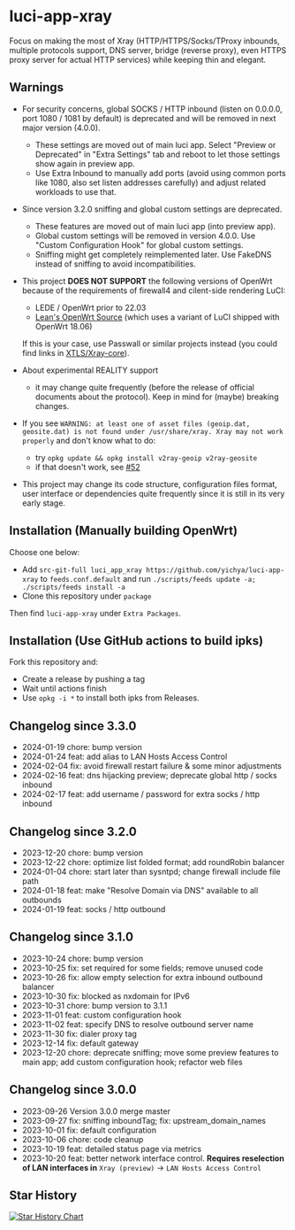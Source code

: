 # luci-app-xray

Focus on making the most of Xray (HTTP/HTTPS/Socks/TProxy inbounds, multiple protocols support, DNS server, bridge (reverse proxy), even HTTPS proxy server for actual HTTP services) while keeping thin and elegant.

## Warnings

* For security concerns, global SOCKS / HTTP inbound (listen on 0.0.0.0, port 1080 / 1081 by default) is deprecated and will be removed in next major version (4.0.0). 
    * These settings are moved out of main luci app. Select "Preview or Deprecated" in "Extra Settings" tab and reboot to let those settings show again in preview app.
    * Use Extra Inbound to manually add ports (avoid using common ports like 1080, also set listen addresses carefully) and adjust related workloads to use that.
* Since version 3.2.0 sniffing and global custom settings are deprecated. 
    * These features are moved out of main luci app (into preview app). 
    * Global custom settings will be removed in version 4.0.0. Use "Custom Configuration Hook" for global custom settings. 
    * Sniffing might get completely reimplemented later. Use FakeDNS instead of sniffing to avoid incompatibilities.
* This project **DOES NOT SUPPORT** the following versions of OpenWrt because of the requirements of firewall4 and cilent-side rendering LuCI:
    * LEDE / OpenWrt prior to 22.03
    * [Lean's OpenWrt Source](https://github.com/coolsnowwolf/lede) (which uses a variant of LuCI shipped with OpenWrt 18.06)

    If this is your case, use Passwall or similar projects instead (you could find links in [XTLS/Xray-core](https://github.com/XTLS/Xray-core/)).
* About experimental REALITY support
    * it may change quite frequently (before the release of official documents about the protocol). Keep in mind for (maybe) breaking changes.
* If you see `WARNING: at least one of asset files (geoip.dat, geosite.dat) is not found under /usr/share/xray. Xray may not work properly` and don't know what to do:
    * try `opkg update && opkg install v2ray-geoip v2ray-geosite`
    * if that doesn't work, see [#52](https://github.com/yichya/luci-app-xray/issues/52#issuecomment-856059905)
* This project may change its code structure, configuration files format, user interface or dependencies quite frequently since it is still in its very early stage. 

## Installation (Manually building OpenWrt)

Choose one below:

* Add `src-git-full luci_app_xray https://github.com/yichya/luci-app-xray` to `feeds.conf.default` and run `./scripts/feeds update -a; ./scripts/feeds install -a` 
* Clone this repository under `package`

Then find `luci-app-xray` under `Extra Packages`.

## Installation (Use GitHub actions to build ipks)

Fork this repository and:

* Create a release by pushing a tag
* Wait until actions finish
* Use `opkg -i *` to install both ipks from Releases.

## Changelog since 3.3.0

* 2024-01-19 chore: bump version
* 2024-01-24 feat: add alias to LAN Hosts Access Control
* 2024-02-04 fix: avoid firewall restart failure & some minor adjustments
* 2024-02-16 feat: dns hijacking preview; deprecate global http / socks inbound
* 2024-02-17 feat: add username / password for extra socks / http inbound

## Changelog since 3.2.0

* 2023-12-20 chore: bump version
* 2023-12-22 chore: optimize list folded format; add roundRobin balancer
* 2024-01-04 chore: start later than sysntpd; change firewall include file path
* 2024-01-18 feat: make "Resolve Domain via DNS" available to all outbounds
* 2024-01-19 feat: socks / http outbound

## Changelog since 3.1.0

* 2023-10-24 chore: bump version
* 2023-10-25 fix: set required for some fields; remove unused code
* 2023-10-26 fix: allow empty selection for extra inbound outbound balancer
* 2023-10-30 fix: blocked as nxdomain for IPv6
* 2023-10-31 chore: bump version to 3.1.1
* 2023-11-01 feat: custom configuration hook
* 2023-11-02 feat: specify DNS to resolve outbound server name
* 2023-11-30 fix: dialer proxy tag
* 2023-12-14 fix: default gateway
* 2023-12-20 chore: deprecate sniffing; move some preview features to main app; add custom configuration hook; refactor web files

## Changelog since 3.0.0

* 2023-09-26 Version 3.0.0 merge master
* 2023-09-27 fix: sniffing inboundTag; fix: upstream_domain_names
* 2023-10-01 fix: default configuration
* 2023-10-06 chore: code cleanup
* 2023-10-19 feat: detailed status page via metrics
* 2023-10-20 feat: better network interface control. **Requires reselection of LAN interfaces in** `Xray (preview)` -> `LAN Hosts Access Control`

## Star History

[![Star History Chart](https://api.star-history.com/svg?repos=yichya/luci-app-xray&type=Date)](https://star-history.com/#yichya/luci-app-xray&Date)

